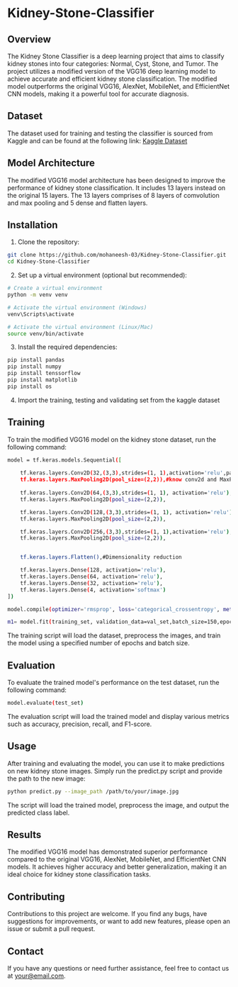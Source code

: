 # Kidney-Stone-Classifier

## Overview

The Kidney Stone Classifier is a deep learning project that aims to classify kidney stones into four categories: Normal, Cyst, Stone, and Tumor. The project utilizes a modified version of the VGG16 deep learning model to achieve accurate and efficient kidney stone classification. The modified model outperforms the original VGG16, AlexNet, MobileNet, and EfficientNet CNN models, making it a powerful tool for accurate diagnosis.

## Dataset

The dataset used for training and testing the classifier is sourced from Kaggle and can be found at the following link: [Kaggle Dataset]([https://www.kaggle.com/your/kidney-stone-dataset](https://www.kaggle.com/datasets/harshghadiya/kidneystone))


## Model Architecture

The modified VGG16 model architecture has been designed to improve the performance of kidney stone classification. It includes 13 layers instead on the original 15 layers. The 13 layers comprises of 8 layers of comvolution and max pooling and 5 dense and flatten layers.

## Installation

1. Clone the repository:

```bash
git clone https://github.com/mohaneesh-03/Kidney-Stone-Classifier.git
cd Kidney-Stone-Classifier
```
2. Set up a virtual environment (optional but recommended):
```bash
# Create a virtual environment
python -m venv venv

# Activate the virtual environment (Windows)
venv\Scripts\activate

# Activate the virtual environment (Linux/Mac)
source venv/bin/activate
```
3. Install the required dependencies:
```bash
pip install pandas
pip install numpy
pip install tenssorflow
pip install matplotlib
pip install os
```

4. Import the training, testing and validating set from the kaggle dataset


## Training

To train the modified VGG16 model on the kidney stone dataset, run the following command:

```bash
model = tf.keras.models.Sequential([
  
    tf.keras.layers.Conv2D(32,(3,3),strides=(1, 1),activation='relu',padding='VALID', input_shape=training_set.image_shape), 
    tf.keras.layers.MaxPooling2D(pool_size=(2,2)),#know conv2d and MaxPooling2D, using 0 padding, and stride is how you move across
    
    tf.keras.layers.Conv2D(64,(3,3),strides=(1, 1), activation='relu'),
    tf.keras.layers.MaxPooling2D(pool_size=(2,2)),

    tf.keras.layers.Conv2D(128,(3,3),strides=(1, 1), activation='relu'),
    tf.keras.layers.MaxPooling2D(pool_size=(2,2)),

    tf.keras.layers.Conv2D(256,(3,3),strides=(1, 1),activation='relu'),
    tf.keras.layers.MaxPooling2D(pool_size=(2,2)),


    tf.keras.layers.Flatten(),#Dimensionality reduction

    tf.keras.layers.Dense(128, activation='relu'),
    tf.keras.layers.Dense(64, activation='relu'),
    tf.keras.layers.Dense(32, activation='relu'),
    tf.keras.layers.Dense(4, activation='softmax')
])
```
```bash
model.compile(optimizer='rmsprop', loss='categorical_crossentropy', metrics=['accuracy',keras.metrics.Precision(name='precision'),keras.metrics.Recall(name='recall')]) 
```
```bash
m1= model.fit(training_set, validation_data=val_set,batch_size=150,epochs=3)
```

The training script will load the dataset, preprocess the images, and train the model using a specified number of epochs and batch size.

## Evaluation
To evaluate the trained model's performance on the test dataset, run the following command:

```bash
model.evaluate(test_set)
```

The evaluation script will load the trained model and display various metrics such as accuracy, precision, recall, and F1-score.

## Usage
After training and evaluating the model, you can use it to make predictions on new kidney stone images. Simply run the predict.py script and provide the path to the new image:

```bash
python predict.py --image_path /path/to/your/image.jpg
```

The script will load the trained model, preprocess the image, and output the predicted class label.

## Results
The modified VGG16 model has demonstrated superior performance compared to the original VGG16, AlexNet, MobileNet, and EfficientNet CNN models. It achieves higher accuracy and better generalization, making it an ideal choice for kidney stone classification tasks.

## Contributing
Contributions to this project are welcome. If you find any bugs, have suggestions for improvements, or want to add new features, please open an issue or submit a pull request.


## Contact
If you have any questions or need further assistance, feel free to contact us at your@email.com.
